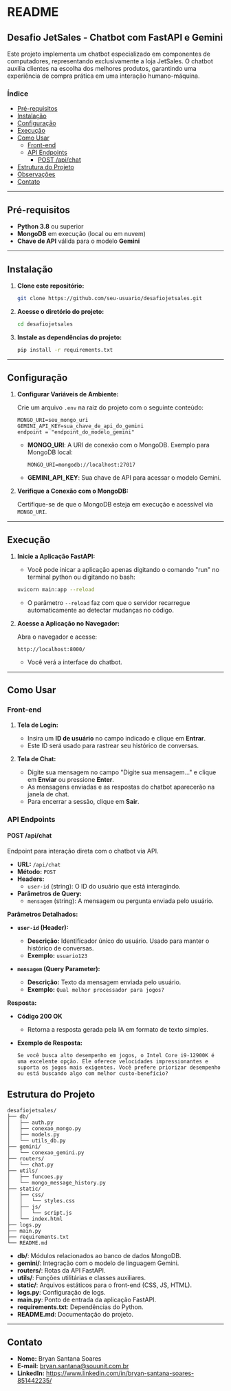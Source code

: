 # README

## Desafio JetSales - Chatbot com FastAPI e Gemini

Este projeto implementa um chatbot especializado em componentes de computadores, representando exclusivamente a loja JetSales. O chatbot auxilia clientes na escolha dos melhores produtos, garantindo uma experiência de compra prática em uma interação humano-máquina.
### Índice

- [Pré-requisitos](#pré-requisitos)
- [Instalação](#instalação)
- [Configuração](#configuração)
- [Execução](#execução)
- [Como Usar](#como-usar)
  - [Front-end](#front-end)
  - [API Endpoints](#api-endpoints)
    - [POST /api/chat](#post-apichat)
- [Estrutura do Projeto](#estrutura-do-projeto)
- [Observações](#observações)
- [Contato](#contato)

---

## Pré-requisitos

- **Python 3.8** ou superior
- **MongoDB** em execução (local ou em nuvem)
- **Chave de API** válida para o modelo **Gemini**

---

## Instalação

1. **Clone este repositório:**

   ```bash
   git clone https://github.com/seu-usuario/desafiojetsales.git
   ```

2. **Acesse o diretório do projeto:**

   ```bash
   cd desafiojetsales
   ```


3. **Instale as dependências do projeto:**

   ```bash
   pip install -r requirements.txt
   ```

---

## Configuração

1. **Configurar Variáveis de Ambiente:**

   Crie um arquivo `.env` na raiz do projeto com o seguinte conteúdo:

   ```env
   MONGO_URI=seu_mongo_uri
   GEMINI_API_KEY=sua_chave_de_api_do_gemini
   endpoint = "endpoint_do_modelo_gemini"
   ```

   - **MONGO_URI**: A URI de conexão com o MongoDB. Exemplo para MongoDB local:

     ```
     MONGO_URI=mongodb://localhost:27017
     ```

   - **GEMINI_API_KEY**: Sua chave de API para acessar o modelo Gemini.

2. **Verifique a Conexão com o MongoDB:**

   Certifique-se de que o MongoDB esteja em execução e acessível via `MONGO_URI`.

---

## Execução

1. **Inicie a Aplicação FastAPI:**
    
   - Você pode inicar a aplicação apenas digitando o comando "run" no terminal python ou digitando no bash:
   ```bash
   uvicorn main:app --reload
   ```

   - O parâmetro `--reload` faz com que o servidor recarregue automaticamente ao detectar mudanças no código.

2. **Acesse a Aplicação no Navegador:**

   Abra o navegador e acesse:

   ```
   http://localhost:8000/
   ```

   - Você verá a interface do chatbot.

---

## Como Usar

### Front-end

1. **Tela de Login:**

   - Insira um **ID de usuário** no campo indicado e clique em **Entrar**.
   - Este ID será usado para rastrear seu histórico de conversas.

2. **Tela de Chat:**

   - Digite sua mensagem no campo "Digite sua mensagem..." e clique em **Enviar** ou pressione **Enter**.
   - As mensagens enviadas e as respostas do chatbot aparecerão na janela de chat.
   - Para encerrar a sessão, clique em **Sair**.

### API Endpoints

#### POST /api/chat

Endpoint para interação direta com o chatbot via API.

- **URL:** `/api/chat`
- **Método:** `POST`
- **Headers:**
  - `user-id` (string): O ID do usuário que está interagindo.
- **Parâmetros de Query:**
  - `mensagem` (string): A mensagem ou pergunta enviada pelo usuário.


**Parâmetros Detalhados:**

- **`user-id` (Header):**

  - **Descrição:** Identificador único do usuário. Usado para manter o histórico de conversas.
  - **Exemplo:** `usuario123`

- **`mensagem` (Query Parameter):**

  - **Descrição:** Texto da mensagem enviada pelo usuário.
  - **Exemplo:** `Qual melhor processador para jogos?`

**Resposta:**

- **Código 200 OK**

  - Retorna a resposta gerada pela IA em formato de texto simples.

- **Exemplo de Resposta:**

  ```
  Se você busca alto desempenho em jogos, o Intel Core i9-12900K é uma excelente opção. Ele oferece velocidades impressionantes e suporta os jogos mais exigentes. Você prefere priorizar desempenho ou está buscando algo com melhor custo-benefício?
  ```



## Estrutura do Projeto

```
desafiojetsales/
├── db/
│   ├── auth.py
│   ├── conexao_mongo.py
│   ├── models.py
│   └── utils_db.py
├── gemini/
│   └── conexao_gemini.py
├── routers/
│   └── chat.py
├── utils/
│   ├── funcoes.py
│   └── mongo_message_history.py
├── static/
│   ├── css/
│   │   └── styles.css
│   ├── js/
│   │   └── script.js
│   └── index.html
├── logs.py
├── main.py
├── requirements.txt
└── README.md
```

- **db/**: Módulos relacionados ao banco de dados MongoDB.
- **gemini/**: Integração com o modelo de linguagem Gemini.
- **routers/**: Rotas da API FastAPI.
- **utils/**: Funções utilitárias e classes auxiliares.
- **static/**: Arquivos estáticos para o front-end (CSS, JS, HTML).
- **logs.py**: Configuração de logs.
- **main.py**: Ponto de entrada da aplicação FastAPI.
- **requirements.txt**: Dependências do Python.
- **README.md**: Documentação do projeto.

---



## Contato

- **Nome:** Bryan Santana Soares
- **E-mail:** bryan.santana@souunit.com.br
- **LinkedIn:** https://www.linkedin.com/in/bryan-santana-soares-851442235/


